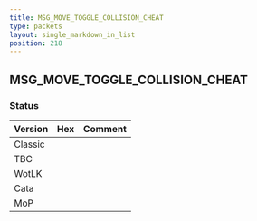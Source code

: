 ```yaml
---
title: MSG_MOVE_TOGGLE_COLLISION_CHEAT
type: packets
layout: single_markdown_in_list
position: 218
---
```


## MSG_MOVE_TOGGLE_COLLISION_CHEAT

### Status

Version | Hex | Comment
---------- | ---------- | ---------- 
Classic |  |  
TBC |  |  
WotLK |  |  
Cata |  |  
MoP |  |  